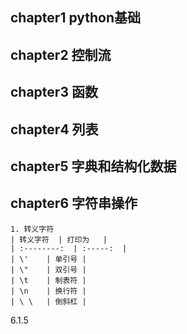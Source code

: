 ## chapter1 python基础

## chapter2 控制流

## chapter3 函数

## chapter4 列表

## chapter5 字典和结构化数据

## chapter6 字符串操作
    1. 转义字符 
    | 转义字符  | 打印为   | 
    | :--------:  | :-----:  | 
    | \'    | 单引号 | 
    | \"    | 双引号 | 
    | \t    | 制表符 |
    | \n    | 换行符 |
    | \ \   | 倒斜杠 |
6.1.5

    